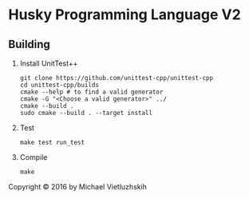 # Husky Programming Language V2

## Building

1. Install UnitTest++

	```
	git clone https://github.com/unittest-cpp/unittest-cpp
	cd unittest-cpp/builds
	cmake --help # to find a valid generator
	cmake -G "<Choose a valid generator>" ../
	cmake --build .
	sudo cmake --build . --target install
	```

2. Test
   
   ```
   make test run_test
   ```

3. Compile
   
   ```
   make
   ```

Copyright &copy; 2016 by Michael Vietluzhskih
